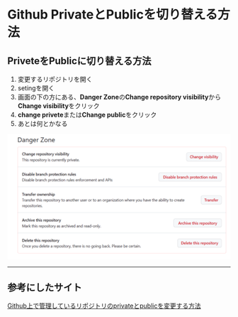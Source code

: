 # Github PrivateとPublicを切り替える方法

## PriveteをPublicに切り替える方法

1. 変更するリポジトリを開く
2. setingを開く
3. 画面の下の方にある、**Danger Zone**の**Change repository visibility**から**Change visibility**をクリック
4. **change privete**または**Change public**をクリック
5. あとは何とかなる

![](2024-01-18-13-41-43.png)

---
## 参考にしたサイト

[Github上で管理しているリポジトリのprivateとpublicを変更する方法][def]


[def]: https://qiita.com/Naaa0/items/1d488c1c14ea1f9ca2df#:~:text=Github%E4%B8%8A%E3%81%A7%E7%AE%A1%E7%90%86%E3%81%97%E3%81%A6%E3%81%84%E3%82%8B%E3%83%AA%E3%83%9D%E3%82%B8%E3%83%88%E3%83%AA%E3%81%AEprivate%E3%81%A8public%E3%82%92%E5%A4%89%E6%9B%B4%E3%81%99%E3%82%8B%E6%96%B9%E6%B3%95%201%20%E5%A4%89%E6%9B%B4%E3%81%97%E3%81%9F%E3%81%84%E3%83%AA%E3%83%9D%E3%82%B8%E3%83%88%E3%83%AA%E3%81%AEsetting%E3%82%92%E3%82%AF%E3%83%AA%E3%83%83%E3%82%AF%202%20%E7%94%BB%E9%9D%A2%E6%9C%80%E4%B8%8B%E5%B1%A4%E3%81%AB%E3%81%82%E3%82%8B%E3%80%81%E3%80%8CDanger%20Zone%E3%80%8D%E3%81%AE%E3%80%8CChange%20repository%20visibility%E3%80%8D%E6%AC%84%E3%81%AE%E3%80%8CChange,visibility%E3%80%8D%E3%82%92%E3%82%AF%E3%83%AA%E3%83%83%E3%82%AF%203%20%E3%80%8CChange%20private%E3%80%8D%20%E3%82%82%E3%81%97%E3%81%8F%E3%81%AF%E3%80%81%E3%80%8CChange%20public%E3%80%8D%E3%81%8C%E5%87%BA%E3%82%8B%E3%81%AE%E3%81%A7%E3%81%9D%E3%82%8C%E3%82%92%E3%82%AF%E3%83%AA%E3%83%83%E3%82%AF%E3%80%82%204%20%E3%83%91%E3%82%B9%E3%83%AF%E3%83%BC%E3%83%89%E3%81%AE%E5%85%A5%E5%8A%9B%E3%82%92%E6%B1%82%E3%82%81%E3%82%89%E3%82%8C%E3%82%8B%E3%81%AE%E3%81%A7%E3%80%81%E5%85%A5%E5%8A%9B%E3%81%99%E3%82%8C%E3%81%B0%E5%A4%89%E6%9B%B4%E5%AE%8C%E4%BA%86
